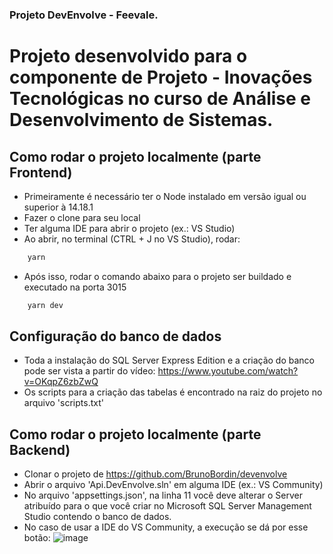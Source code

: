 ### Projeto DevEnvolve - Feevale.
# Projeto desenvolvido para o componente de Projeto - Inovações Tecnológicas no curso de Análise e Desenvolvimento de Sistemas.

## Como rodar o projeto localmente (parte Frontend)
- Primeiramente é necessário ter o Node instalado em versão igual ou superior à 14.18.1
- Fazer o clone para seu local
- Ter alguma IDE para abrir o projeto (ex.: VS Studio)
- Ao abrir, no terminal (CTRL + J no VS Studio), rodar:
```bash
    yarn
```
- Após isso, rodar o comando abaixo para o projeto ser buildado e executado na porta 3015
```bash
    yarn dev
```

## Configuração do banco de dados
- Toda a instalação do SQL Server Express Edition e a criação do banco pode ser vista a partir do vídeo: https://www.youtube.com/watch?v=OKqpZ6zbZwQ
- Os scripts para a criação das tabelas é encontrado na raiz do projeto no arquivo 'scripts.txt'

## Como rodar o projeto localmente (parte Backend)
- Clonar o projeto de https://github.com/BrunoBordin/devenvolve
- Abrir o arquivo 'Api.DevEnvolve.sln' em alguma IDE (ex.: VS Community) 
- No arquivo 'appsettings.json', na linha 11 você deve alterar o Server atribuído para o que você criar no Microsoft SQL Server Management Studio contendo o banco de dados.
- No caso de usar a IDE do VS Community, a execução se dá por esse botão: ![image](https://user-images.githubusercontent.com/52430344/206945237-afbd5af3-7b97-4bad-b305-7b4dfab40be8.png)

